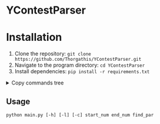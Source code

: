 # YContestParser

# Installation

1. Clone the repository: ```git clone https://github.com/Thorgathis/YContestParser.git```
2. Navigate to the program directory: ```cd YContestParser```
3. Install dependencies: ```pip install -r requirements.txt```

<details>
  <summary>Copy commands tree</summary>

  ```
  git clone https://github.com/Thorgathis/YContestParser.git
  cd YContestParser
  pip install -r requirements.txt
  ```
</details>

## Usage 

```
python main.py [-h] [-l] [-c] start_num end_num find_par
```
